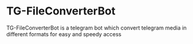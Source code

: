 # TG-FileConverterBot
TG-FileConverterBot is a telegram bot which convert telegram media in different formats for easy and speedy access 
